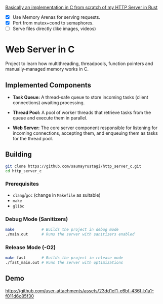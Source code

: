 [Basically an implementation in C from scratch of my HTTP Server in Rust](https://github.com/saumayrustagi/http_server_rust)

- [x] Use Memory Arenas for serving requests.
- [x] Port from mutex+cond to semaphores.
- [ ] Serve files directly (like images, videos)

# Web Server in C

Project to learn how multithreading, threadpools, function pointers and manually-managed memory works in C.

## Implemented Components

* **Task Queue:** A thread-safe queue to store incoming tasks (client connections) awaiting processing.

* **Thread Pool:** A pool of worker threads that retrieve tasks from the queue and execute them in parallel.

* **Web Server:** The core server component responsible for listening for incoming connections, accepting them, and enqueuing them as tasks for the thread pool.

## Building

```bash
git clone https://github.com/saumayrustagi/http_server_c.git
cd http_server_c
```

### Prerequisites

* `clang`/`gcc` (change in `Makefile` as suitable)
* `make`
* `glibc`

### Debug Mode (Sanitizers)

```bash
make            # Builds the project in debug mode
./main.out      # Runs the server with sanitizers enabled
```

### Release Mode (-O2)

```bash
make fast       # Builds the project in release mode
./fast_main.out # Runs the server with optimizations
```

## Demo

https://github.com/user-attachments/assets/23dd1ef1-e6bf-436f-b1a1-f011d6c85f30
